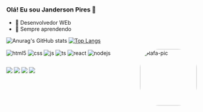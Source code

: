 ### Olá! Eu sou Janderson Pires 👋



- 🔭 Desenvolvedor WEb
- 🌱 Sempre aprendendo



![Anurag's GitHub stats](https://github-readme-stats.vercel.app/api?username=janeo20&show_icons=true&theme=dracula) 
[![Top Langs](https://github-readme-stats.vercel.app/api/top-langs/?username=janeo20&langs_count=8&theme=dracula)](https://github.com/anuraghazra/github-readme-stats)


<div style="display: inline_block">
  <img align="center" alt="html5" src="https://img.shields.io/badge/HTML5-E34F26?style=for-the-badge&logo=html5&logoColor=white" />
  <img align="center" alt="css" src="https://img.shields.io/badge/CSS3-1572B6?style=for-the-badge&logo=css3&logoColor=white" />
  <img align="center" alt="js" src="https://img.shields.io/badge/JavaScript-F7DF1E?style=for-the-badge&logo=javascript&logoColor=black" />
  <img align="center" alt="ts" src="https://img.shields.io/badge/TypeScript-007ACC?style=for-the-badge&logo=typescript&logoColor=white" />
  <img align="center" alt="react" src="https://img.shields.io/badge/React-20232A?style=for-the-badge&logo=react&logoColor=61DAFB" />
  <img align="center" alt="nodejs" src="https://img.shields.io/badge/Node.js-43853D?style=for-the-badge&logo=node.js&logoColor=white" />
  
   <img align="right" alt="Rafa-pic" height="150" style="border-radius:50px;" src="https://cdn.discordapp.com/attachments/330858025780772874/1063800674439151696/eu2.jpeg">
</div>
 
  
  
  ##
 
<div> 
  
  <a href="https://instagram.com/Jandao0" target="_blank"><img src="https://img.shields.io/badge/-Instagram-%23E4405F?style=for-the-badge&logo=instagram&logoColor=white" target="_blank"></a>
 <a href="https://discord.gg/usFaPHD4" target="_blank"><img src="https://img.shields.io/badge/Discord-7289DA?style=for-the-badge&logo=discord&logoColor=white" target="_blank"></a> 
  <a href = "mailto:janderson-oliveira16@hotmail.com"><img src="https://img.shields.io/badge/-Email-%23333?style=for-the-badge&logo=gmail&logoColor=white" target="_blank"></a>
  <a href="https://www.linkedin.com/in/janderson-pires/" target="_blank"><img src="https://img.shields.io/badge/-LinkedIn-%230077B5?style=for-the-badge&logo=linkedin&logoColor=white" target="_blank"></a> 
  
</div>

<!-- ![Snake Animation](https://github.com/janeo20/janeo20/blob/output/github-contribution-grid-snake.svg) -->
